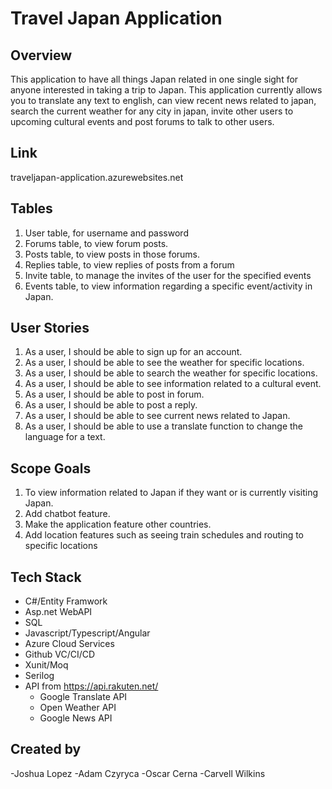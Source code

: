 # Travel Japan Application
## Overview
This application to have all things Japan related in one single sight for anyone interested in taking a trip to Japan. This application currently allows you to translate any text to english, can view recent news related to japan, search the current weather for any city in japan, invite other users to upcoming cultural events and post forums to talk to other users.

## Link
traveljapan-application.azurewebsites.net

## Tables
1.	User table, for username and password
2.	Forums table, to view forum posts.
3.	Posts table, to view posts in those forums.
4.	Replies table, to view replies of posts from a forum
5.	Invite table, to manage the invites of the user for the specified events
6.	Events table, to view information regarding a specific event/activity in Japan.

## User Stories
1.	As a user, I should be able to sign up for an account. 
2.	As a user, I should be able to see the weather for specific locations.
3.	As a user, I should be able to search the weather for specific locations.
4.	As a user, I should be able to see information related to a cultural event. 
5.  As a user, I should be able to post in forum.
6.  As a user, I should be able to post a reply.
7.  As a user, I should be able to see current news related to Japan.
8.  As a user, I should be able to use a translate function to change the language for a text. 


## Scope Goals
1.	To view information related to Japan if they want or is currently visiting Japan.
2.	Add chatbot feature.
3.	Make the application feature other countries.
4.	Add location features such as seeing train schedules and routing to specific locations


## Tech Stack
- C#/Entity Framwork
- Asp.net WebAPI
- SQL
- Javascript/Typescript/Angular
- Azure Cloud Services
- Github VC/CI/CD
- Xunit/Moq
- Serilog
- API from https://api.rakuten.net/
  - Google Translate API
  - Open Weather API
  - Google News API 

## Created by
-Joshua Lopez
-Adam Czyryca
-Oscar Cerna
-Carvell Wilkins
 
